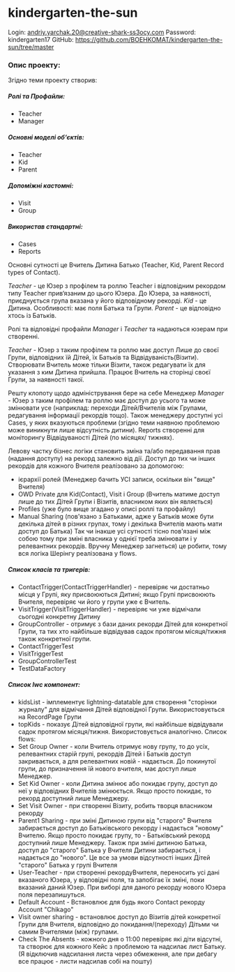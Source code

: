 # kindergarten-the-sun
Login: andriy.yarchak.20@creative-shark-ss3ocy.com
Password:  kindergarten17
GitHub: https://github.com/BOEHKOMAT/kindergarten-the-sun/tree/master

### Опис проекту:
Згідно теми проекту створив:
##### Ролі та Профайли:
- Teacher
- Manager
##### Основні моделі об‘єктів:
- Teacher
- Kid
- Parent
##### Допоміжні кастомні:
- Visit
- Group
##### Використав стандартні:
- Cases
- Reports

Основні сутності це Вчитель Дитина Батько (Teacher, Kid, Parent Record types of Contact).

*Teacher* - це Юзер з профілем та роллю Teacher і відповідним рекордом типу Teacher прив‘язаним до цього Юзера. До Юзера, за наявності, приєднується група вказана у його відповідному рекорді.
*Kid* - це Дитина. Особливості: має поля Батька та Групи.
*Parent* - це відповідно хтось із Батьків.

Ролі та відповідні профайли *Manager* i *Teacher* та надаються юзерам при створенні.

*Teacher* - Юзер з таким профілем та роллю має доступ Лише до своєї Групи, відповідних їй Дітей, їх Батьків та Відвідуваність(Візити). Створювати Вчитель може тільки Візити, також редагувати їх для указання з ким Дитина прийшла. Працює Вчитель на сторінці своєї Групи, за наявності такої.

Решту клопоту щодо адміністрування бере на себе Менеджер
*Manager* - Юзер з таким профілем та роллю має доступ до усього та може змінювати усе (наприклад: переходи Дітей/Вчителів між Групами, редагування інформації рекордів тощо). Також менеджеру доступні усі Cases, у яких вказуються проблеми (згідно теми наявною проблемою може виникнути лише відсутність дитини). Reports створенні для моніторингу Відвідуваності Дітей (по місяцях/ тижнях).

Левову частку бізнес логіки становить зміна та/або передавання прав (надання доступу) на рекорд залежно від дії. 
Доступ до тих чи інших рекордів для кожного Вчителя реалізовано за допомогою:
- ієрархії ролей (Менеджер бачить УСІ записи, оскільки він "вище" Вчителя) 
- OWD Private для Kid(Contact), Visit i Group (Вчитель матиме доступ лише до тих Дітей Групи і Візитів, власником яких він являється)
- Profiles (уже було вище згадано у описі роллі та профайлу)
- Manual Sharing (пов'язано з Батьками, адже у Батьків може бути декілька дітей в різних групах, тому і декілька Вчителів мають мати доступ до Батька)
Так чи інакше усі сутності тісно пов'язані між собою тому при зміні власника у однієї треба змінювати і у релевантних рекордів. Вручну Менеджер загнеться) це робити, тому вся логіка Шерінгу реалізована у flows.

##### Список класів та тригерів:
- ContactTrigger(ContactTriggerHandler) - перевіряє чи достатньо місця у Групі, яку присвоюються Дитині; якщо Групі присвоюють Вчителя, перевіряє чи його у групи уже є Вчитель.
- VisitTrigger(VisitTriggerHandler) - перевіряє чи уже відмічали сьогодні конкретну Дитину
- GroupController - отримує з бази даних рекорди Дітей для конкретної Групи, та тих хто найбільше відвідував садок протягом місяця/тижня також конкретної групи.
- ContactTriggerTest
- VisitTriggerTest
- GroupControllerTest
- TestDataFactory
##### Список lwc компонент:
- kidsList - імплементує lightning-datatable для створення "сторінки журналу" для відмічання Дітей відповідної Групи. Використовується на RecordPage Групи
- topKids - показує Дітей відповідної групи, які найбільше відвідували садок протягом місяця/тижня. Використовується аналогічно.
Список flows:
- Set Group Owner - коли Вчитель отримує нову групу, то до усіх, релевантних старій групі, рекордів Дітей i Батьків доступ закривається, а для релевантних новій - надається. До покинутої групи, до призначення їй нового вчителя, має доступ лише Менеджер.
- Set Kid Owner - коли Дитина змінює або покидає групу, доступ до неї у відповідних Вчителів змінюється. Якщо просто покидає, то рекорд доступний лише Менеджеру.
- Set Visit Owner - при створенні Візиту, робить творця власником рекорду
- Parent1 Sharing - при зміні Дитиною групи від "старого" Вчителя забирається доступ до Батьківського рекорду і надається "новому" Вчителю. Якщо просто покидає групу, то - Батьківський рекорд доступний лише Менеджеру.
Також при зміні дитиною Батька, доступ до "старого" Батька  у Вчителя Дитини забирається, і надається до "нового". Це все за умови відсутності інших Дітей "старого" Батька у групі Вчителя
- User-Teacher - при створенні рекордуВчителя, переносить усі дані вказаного Юзера, у відповідні поля, та запобігає їх зміні, поки вказаний даний Юзер. При виборі для даного рекорду нового Юзера поля перезапишуться.
- Default Account - Встановлює для будь якого Contact рекорду Account "Chikago"
- Visit owner sharing - встановлює доступ до Візитів дітей конкретної Групи для Вчителя, відповідно до покидання/(переходу)  Дітьми чи самим Вчителями (між) групами.
- Check The Absents - кожного дня о 11:00 перевіряє які діти відсутні, та створює для кожного Кейс з проблемою та надсилає лист Батьку. (Я відключив надсилання листа через обмеження, але при дебагу все працює - листи надсилав собі на пошту)

